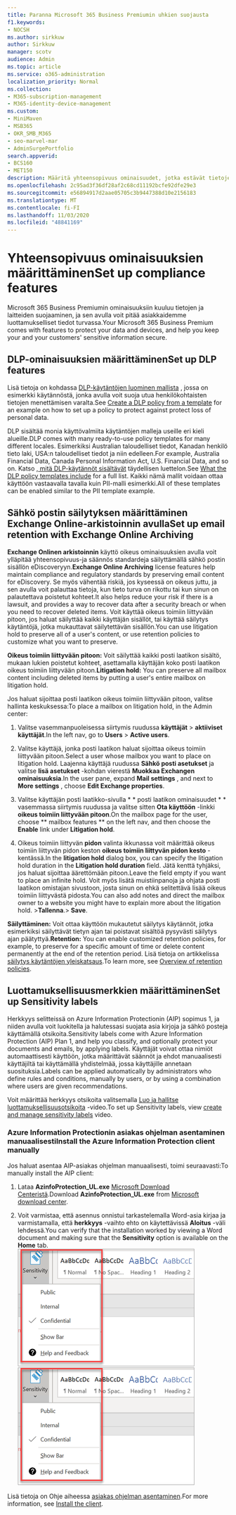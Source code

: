 ```yaml
---
title: Paranna Microsoft 365 Business Premiumin uhkien suojausta
f1.keywords:
- NOCSH
ms.author: sirkkuw
author: Sirkkuw
manager: scotv
audience: Admin
ms.topic: article
ms.service: o365-administration
localization_priority: Normal
ms.collection:
- M365-subscription-management
- M365-identity-device-management
ms.custom:
- MiniMaven
- MSB365
- OKR_SMB_M365
- seo-marvel-mar
- AdminSurgePortfolio
search.appverid:
- BCS160
- MET150
description: Määritä yhteensopivuus ominaisuudet, jotka estävät tietojen menettämisen ja auttavat pitämään asiakkaiden luottamukselliset tiedot turvassa.
ms.openlocfilehash: 2c95ad3f36df28af2c68cd11192bcfe92dfe29e3
ms.sourcegitcommit: e56894917d2aae05705c3b9447388d10e2156183
ms.translationtype: MT
ms.contentlocale: fi-FI
ms.lasthandoff: 11/03/2020
ms.locfileid: "48841169"
---
```

# <a name="set-up-compliance-features"></a><span data-ttu-id="cb228-103">Yhteensopivuus ominaisuuksien määrittäminen</span><span class="sxs-lookup"><span data-stu-id="cb228-103">Set up compliance features</span></span>

<span data-ttu-id="cb228-104">Microsoft 365 Business Premiumin ominaisuuksiin kuuluu tietojen ja laitteiden suojaaminen, ja sen avulla voit pitää asiakkaidemme luottamukselliset tiedot turvassa.</span><span class="sxs-lookup"><span data-stu-id="cb228-104">Your Microsoft 365 Business Premium comes with features to protect your data and devices, and help you keep your and your customers' sensitive information secure.</span></span>

## <a name="set-up-dlp-features"></a><span data-ttu-id="cb228-105">DLP-ominaisuuksien määrittäminen</span><span class="sxs-lookup"><span data-stu-id="cb228-105">Set up DLP features</span></span>

<span data-ttu-id="cb228-106">Lisä tietoja on kohdassa [DLP-käytäntöjen luominen mallista](https://docs.microsoft.com/microsoft-365/compliance/create-a-dlp-policy-from-a-template) , jossa on esimerkki käytännöstä, jonka avulla voit suoja utua henkilökohtaisten tietojen menettämisen varalta.</span><span class="sxs-lookup"><span data-stu-id="cb228-106">See [Create a DLP policy from a template](https://docs.microsoft.com/microsoft-365/compliance/create-a-dlp-policy-from-a-template) for an example on how to set up a policy to protect against protect loss of personal data.</span></span> 
  
<span data-ttu-id="cb228-107">DLP sisältää monia käyttövalmiita käytäntöjen malleja useille eri kieli alueille.</span><span class="sxs-lookup"><span data-stu-id="cb228-107">DLP comes with many ready-to-use policy templates for many different locales.</span></span> <span data-ttu-id="cb228-108">Esimerkiksi Australian taloudelliset tiedot, Kanadan henkilö tieto laki, USA:n taloudelliset tiedot ja niin edelleen.</span><span class="sxs-lookup"><span data-stu-id="cb228-108">For example, Australia Financial Data, Canada Personal Information Act, U.S. Financial Data, and so on.</span></span> <span data-ttu-id="cb228-109">Katso [, mitä DLP-käytännöt sisältävät](https://docs.microsoft.com/microsoft-365/compliance/what-the-dlp-policy-templates-include) täydellisen luettelon.</span><span class="sxs-lookup"><span data-stu-id="cb228-109">See [What the DLP policy templates include](https://docs.microsoft.com/microsoft-365/compliance/what-the-dlp-policy-templates-include) for a full list.</span></span> <span data-ttu-id="cb228-110">Kaikki nämä mallit voidaan ottaa käyttöön vastaavalla tavalla kuin PII-malli esimerkki.</span><span class="sxs-lookup"><span data-stu-id="cb228-110">All of these templates can be enabled similar to the PII template example.</span></span> 
  
## <a name="set-up-email-retention-with-exchange-online-archiving"></a><span data-ttu-id="cb228-111">Sähkö postin säilytyksen määrittäminen Exchange Online-arkistoinnin avulla</span><span class="sxs-lookup"><span data-stu-id="cb228-111">Set up email retention with Exchange Online Archiving</span></span>

 <span data-ttu-id="cb228-112">**Exchange Onlinen arkistoinnin** käyttö oikeus ominaisuuksien avulla voit ylläpitää yhteensopivuus-ja säännös standardeja säilyttämällä sähkö postin sisällön eDiscoveryyn.</span><span class="sxs-lookup"><span data-stu-id="cb228-112">**Exchange Online Archiving** license features help maintain compliance and regulatory standards by preserving email content for eDiscovery.</span></span> <span data-ttu-id="cb228-113">Se myös vähentää riskiä, jos kyseessä on oikeus juttu, ja sen avulla voit palauttaa tietoja, kun tieto turva on rikottu tai kun sinun on palautettava poistetut kohteet.</span><span class="sxs-lookup"><span data-stu-id="cb228-113">It also helps reduce your risk if there is a lawsuit, and provides a way to recover data after a security breach or when you need to recover deleted items.</span></span> <span data-ttu-id="cb228-114">Voit käyttää oikeus toimiin liittyvään pitoon, jos haluat säilyttää kaikki käyttäjän sisällöt, tai käyttää säilytys käytäntöjä, jotka mukauttavat säilytettävän sisällön.</span><span class="sxs-lookup"><span data-stu-id="cb228-114">You can use litigation hold to preserve all of a user's content, or use retention policies to customize what you want to preserve.</span></span>
  
<span data-ttu-id="cb228-115">**Oikeus toimiin liittyvään pitoon:** Voit säilyttää kaikki posti laatikon sisältö, mukaan lukien poistetut kohteet, asettamalla käyttäjän koko posti laatikon oikeus toimiin liittyvään pitoon.</span><span class="sxs-lookup"><span data-stu-id="cb228-115">**Litigation hold:** You can preserve all mailbox content including deleted items by putting a user's entire mailbox on litigation hold.</span></span> 
    
<span data-ttu-id="cb228-116">Jos haluat sijoittaa posti laatikon oikeus toimiin liittyvään pitoon, valitse hallinta keskuksessa:</span><span class="sxs-lookup"><span data-stu-id="cb228-116">To place a mailbox on litigation hold, in the Admin center:</span></span>
    
1. <span data-ttu-id="cb228-117">Valitse vasemmanpuoleisessa siirtymis ruudussa **käyttäjät** \> **aktiiviset käyttäjät**.</span><span class="sxs-lookup"><span data-stu-id="cb228-117">In the left nav, go to **Users** \> **Active users**.</span></span>
    
2. <span data-ttu-id="cb228-118">Valitse käyttäjä, jonka posti laatikon haluat sijoittaa oikeus toimiin liittyvään pitoon.</span><span class="sxs-lookup"><span data-stu-id="cb228-118">Select a user whose mailbox you want to place on litigation hold.</span></span> <span data-ttu-id="cb228-119">Laajenna käyttäjä ruudussa **Sähkö posti asetukset** ja valitse **lisä asetukset** -kohdan vierestä **Muokkaa Exchangen ominaisuuksia**.</span><span class="sxs-lookup"><span data-stu-id="cb228-119">In the user pane, expand **Mail settings** , and next to **More settings** , choose **Edit Exchange properties**.</span></span>
    
3. <span data-ttu-id="cb228-120">Valitse käyttäjän posti laatikko-sivulla \* \* posti laatikon ominaisuudet \* \* vasemmassa siirtymis ruudussa ja valitse sitten **Ota käyttöön** -linkki **oikeus toimiin liittyvään pitoon**.</span><span class="sxs-lookup"><span data-stu-id="cb228-120">On the mailbox page for the user, choose \*\* mailbox features \*\* on the left nav, and then choose the **Enable** link under **Litigation hold**.</span></span>
    
4. <span data-ttu-id="cb228-121">Oikeus toimiin liittyvän **pidon** valinta ikkunassa voit määrittää oikeus toimiin liittyvän pidon keston **oikeus toimiin liittyvän pidon kesto** -kentässä.</span><span class="sxs-lookup"><span data-stu-id="cb228-121">In the **litigation hold** dialog box, you can specify the litigation hold duration in the **Litigation hold duration** field.</span></span> <span data-ttu-id="cb228-122">Jätä kenttä tyhjäksi, jos haluat sijoittaa äärettömään pitoon.</span><span class="sxs-lookup"><span data-stu-id="cb228-122">Leave the field empty if you want to place an infinite hold.</span></span> <span data-ttu-id="cb228-123">Voit myös lisätä muistiinpanoja ja ohjata posti laatikon omistajan sivustoon, josta sinun on ehkä selitettävä lisää oikeus toimiin liittyvästä pidosta.</span><span class="sxs-lookup"><span data-stu-id="cb228-123">You can also add notes and direct the mailbox owner to a website you might have to explain more about the litigation hold.</span></span> <span data-ttu-id="cb228-124">\>**Tallenna**.</span><span class="sxs-lookup"><span data-stu-id="cb228-124">\> **Save**.</span></span>
    
<span data-ttu-id="cb228-125">**Säilyttäminen:** Voit ottaa käyttöön mukautetut säilytys käytännöt, jotka esimerkiksi säilyttävät tietyn ajan tai poistavat sisältöä pysyvästi säilytys ajan päätyttyä.</span><span class="sxs-lookup"><span data-stu-id="cb228-125">**Retention:** You can enable customized retention policies, for example, to preserve for a specific amount of time or delete content permanently at the end of the retention period.</span></span> <span data-ttu-id="cb228-126">Lisä tietoja on artikkelissa [säilytys käytäntöjen yleiskatsaus](https://docs.microsoft.com/microsoft-365/compliance/retention-policies).</span><span class="sxs-lookup"><span data-stu-id="cb228-126">To learn more, see [Overview of retention policies](https://docs.microsoft.com/microsoft-365/compliance/retention-policies).</span></span>

## <a name="set-up-sensitivity-labels"></a><span data-ttu-id="cb228-127">Luottamuksellisuusmerkkien määrittäminen</span><span class="sxs-lookup"><span data-stu-id="cb228-127">Set up Sensitivity labels</span></span>

<span data-ttu-id="cb228-128">Herkkyys selitteissä on Azure Information Protectionin (AIP) sopimus 1, ja niiden avulla voit luokitella ja halutessasi suojata asia kirjoja ja sähkö posteja käyttämällä otsikoita.</span><span class="sxs-lookup"><span data-stu-id="cb228-128">Sensitivity labels come with Azure Information Protection (AIP) Plan 1, and help you classify, and optionally protect your documents and emails, by applying labels.</span></span> <span data-ttu-id="cb228-129">Käyttäjät voivat ottaa nimiöt automaattisesti käyttöön, jotka määrittävät säännöt ja ehdot manuaalisesti käyttäjiltä tai käyttämällä yhdistelmää, jossa käyttäjille annetaan suosituksia.</span><span class="sxs-lookup"><span data-stu-id="cb228-129">Labels can be applied automatically by administrators who define rules and conditions, manually by users, or by using a combination where users are given recommendations.</span></span>

<span data-ttu-id="cb228-130">Voit määrittää herkkyys otsikoita valitsemalla [Luo ja hallitse luottamuksellisuusotsikoita](https://support.microsoft.com/office/2fb96b54-7dd2-4f0c-ac8d-170790d4b8b9) -video.</span><span class="sxs-lookup"><span data-stu-id="cb228-130">To set up Sensitivity labels, view [create and manage sensitivity labels](https://support.microsoft.com/office/2fb96b54-7dd2-4f0c-ac8d-170790d4b8b9) video.</span></span>



### <a name="install-the-azure-information-protection-client-manually"></a><span data-ttu-id="cb228-131">Azure Information Protectionin asiakas ohjelman asentaminen manuaalisesti</span><span class="sxs-lookup"><span data-stu-id="cb228-131">Install the Azure Information Protection client manually</span></span>

<span data-ttu-id="cb228-132">Jos haluat asentaa AIP-asiakas ohjelman manuaalisesti, toimi seuraavasti:</span><span class="sxs-lookup"><span data-stu-id="cb228-132">To manually install the AIP client:</span></span>

1. <span data-ttu-id="cb228-133">Lataa **AzinfoProtection_UL.exe** [Microsoft Download Centeristä](https://www.microsoft.com/download/details.aspx?id=53018).</span><span class="sxs-lookup"><span data-stu-id="cb228-133">Download **AzinfoProtection_UL.exe** from [Microsoft download center](https://www.microsoft.com/download/details.aspx?id=53018).</span></span>
 
2. <span data-ttu-id="cb228-134">Voit varmistaa, että asennus onnistui tarkastelemalla Word-asia kirjaa ja varmistamalla, että **herkkyys** -vaihto ehto on käytettävissä **Aloitus** -väli lehdessä.</span><span class="sxs-lookup"><span data-stu-id="cb228-134">You can verify that the installation worked by viewing a Word document and making sure that the **Sensitivity** option is available on the **Home** tab.</span></span>
<br/><span data-ttu-id="cb228-135">![Word-asia kirjan avattava suojaus-väli lehti.](../media/word-sensitivity.png)</span><span class="sxs-lookup"><span data-stu-id="cb228-135">![Protection tab drop-down in a Word document.](../media/word-sensitivity.png)</span></span>

<span data-ttu-id="cb228-136">Lisä tietoja on Ohje aiheessa [asiakas ohjelman asentaminen](https://docs.microsoft.com/azure/information-protection/infoprotect-tutorial-step3).</span><span class="sxs-lookup"><span data-stu-id="cb228-136">For more information, see [Install the client](https://docs.microsoft.com/azure/information-protection/infoprotect-tutorial-step3).</span></span>
